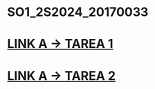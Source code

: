 # SO1_2S2024_20170033

# [LINK A  -> TAREA 1](Tarea1/tarea1.c)

# [LINK A  -> TAREA 2](Tarea2/Tarea2.md)